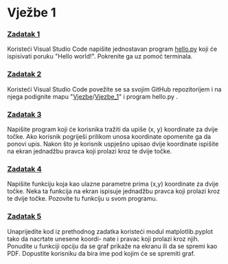 # Vježbe 1

### [Zadatak 1](https://github.com/margaretakoren/PAF/blob/37bbd6bfb4cf0135adb02743f9ef5ff847f28e78/Vjezbe/Vjezbe_1/hello.py)

Koristeći Visual Studio Code napišite jednostavan program [hello.py](https://github.com/margaretakoren/PAF/blob/37bbd6bfb4cf0135adb02743f9ef5ff847f28e78/Vjezbe/Vjezbe_1/hello.py) koji će ispisivati poruku "Hello world!". Pokrenite ga uz pomoć terminala.

### [Zadatak 2](https://github.com/margaretakoren/PAF/blob/37bbd6bfb4cf0135adb02743f9ef5ff847f28e78/Vjezbe/Vjezbe_1/hello.py)

Koristeći Visual Studio Code povežite se sa svojim GitHub repozitorijem i na njega podignite mapu "[Vjezbe](https://github.com/margaretakoren/PAF/tree/37bbd6bfb4cf0135adb02743f9ef5ff847f28e78/Vjezbe)/[Vjezbe_1](https://github.com/margaretakoren/PAF/blob/37bbd6bfb4cf0135adb02743f9ef5ff847f28e78/Vjezbe/Vjezbe_1/hello.py)" i program hello.py .

### [Zadatak 3](https://github.com/margaretakoren/PAF/blob/37bbd6bfb4cf0135adb02743f9ef5ff847f28e78/Vjezbe/Vjezbe_1/zadatak3.py)

Napišite program koji će korisnika tražiti da upiše (x, y) koordinate za dvije točke. Ako korisnik pogriješi prilikom unosa koordinate opomenite ga da ponovi upis. Nakon što je korisnik uspješno upisao dvije koordinate ispišite na ekran jednadžbu pravca koji prolazi kroz te dvije točke.

### [Zadatak 4](https://github.com/margaretakoren/PAF/blob/37bbd6bfb4cf0135adb02743f9ef5ff847f28e78/Vjezbe/Vjezbe_1/zadatak4.py)

Napišite funkciju koja kao ulazne parametre prima (x,y) koordinate za dvije točke. Neka ta funkcija na ekran ispisuje jednadžbu pravca koji prolazi kroz te dvije točke. Pozovite tu funkciju u svom programu.

### [Zadatak 5](https://github.com/margaretakoren/PAF/blob/37bbd6bfb4cf0135adb02743f9ef5ff847f28e78/Vjezbe/Vjezbe_1/zadatak5.py)

Unaprijedite kod iz prethodnog zadatka koristeći modul matplotlib.pyplot tako da nacrtate unesene koordi- nate i pravac koji prolazi kroz njih. Ponudite u funkciji opciju da se graf prikaže na ekranu ili da se spremi kao PDF. Dopustite korisniku da bira ime pod kojim će se spremiti graf.